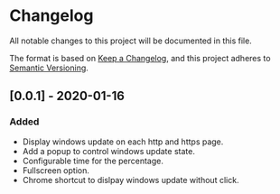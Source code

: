 # Changelog
All notable changes to this project will be documented in this file.

The format is based on [Keep a Changelog](https://keepachangelog.com/en/1.0.0/),
and this project adheres to [Semantic Versioning](https://semver.org/spec/v2.0.0.html).


## [0.0.1] - 2020-01-16

### Added

- Display windows update on each http and https page.
- Add a popup to control windows update state.
- Configurable time for the percentage.
- Fullscreen option.
- Chrome shortcut to dislpay windows update without click.
